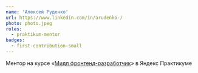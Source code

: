 ```yaml
---
name: 'Алексей Руденко'
url: https://www.linkedin.com/in/arudenko-/
photo: photo.jpeg
roles:
  - praktikum-mentor
badges:
  - first-contribution-small
---
```


Ментор на курсе «[Мидл фронтенд-разработчик](https://practicum.yandex.ru/middle-frontend/?utm_source=pr&utm_medium=content&utm_campaign=middle-frontend_doka_content)» в Яндекс Практикуме

